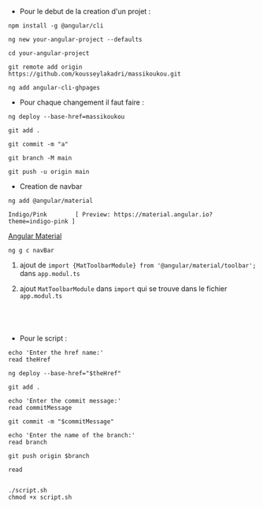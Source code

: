 * Pour le debut de la creation d'un projet : 

``` 
npm install -g @angular/cli 
```

```
ng new your-angular-project --defaults
```
```
cd your-angular-project
```
``` 
git remote add origin https://github.com/kousseylakadri/massikoukou.git

```
```
ng add angular-cli-ghpages
```

* Pour chaque changement il faut faire :

```
ng deploy --base-href=massikoukou
```
```
git add .
```
```
git commit -m "a"
```
```
git branch -M main
```
```
git push -u origin main
```

* Creation de navbar 

```
ng add @angular/material

Indigo/Pink        [ Preview: https://material.angular.io?theme=indigo-pink ] 
```

[Angular Material](https://material.angular.io/components/toolbar/api)
```
ng g c navBar
```
1. ajout de `import {MatToolbarModule} from '@angular/material/toolbar';` dans `app.modul.ts`

2. ajout `MatToolbarModule` dans `import` qui se trouve dans le fichier `app.modul.ts`


```

```
```

```
```

```
```

```
* Pour le script : 
```
echo 'Enter the href name:'
read theHref

ng deploy --base-href="$theHref"

git add .

echo 'Enter the commit message:'
read commitMessage

git commit -m "$commitMessage"

echo 'Enter the name of the branch:'
read branch

git push origin $branch

read


./script.sh
chmod +x script.sh 
```
